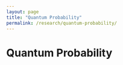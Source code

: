 ```yaml
---
layout: page
title: "Quantum Probability"
permalink: /research/quantum-probability/
---
```


# Quantum Probability
